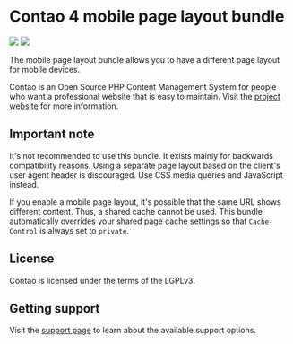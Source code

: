 # Contao 4 mobile page layout bundle

[![](https://img.shields.io/packagist/v/contao/mobile-page-layout-bundle.svg?style=flat-square)](https://packagist.org/packages/contao/mobile-page-layout-bundle)
[![](https://img.shields.io/packagist/dt/contao/mobile-page-layout-bundle.svg?style=flat-square)](https://packagist.org/packages/contao/mobile-page-layout-bundle)

The mobile page layout bundle allows you to have a different page layout for mobile devices.

Contao is an Open Source PHP Content Management System for people who want a
professional website that is easy to maintain. Visit the [project website][1]
for more information.

## Important note

It's not recommended to use this bundle. It exists mainly for backwards compatibility reasons.
Using a separate page layout based on the client's user agent header is discouraged.
Use CSS media queries and JavaScript instead.

If you enable a mobile page layout, it's possible that the same URL shows different content.
Thus, a shared cache cannot be used. This bundle automatically overrides your shared page cache
settings so that `Cache-Control` is always set to `private`.

## License

Contao is licensed under the terms of the LGPLv3.

## Getting support

Visit the [support page][2] to learn about the available support options.

[1]: https://contao.org
[2]: https://contao.org/en/support.html

